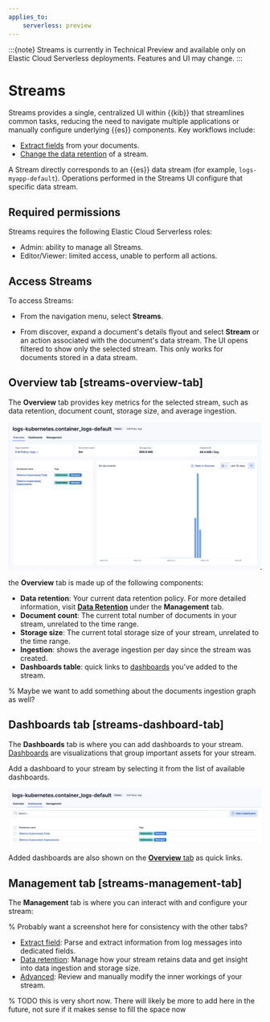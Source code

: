 ```yaml
---
applies_to:
    serverless: preview
---
```


:::{note}
Streams is currently in Technical Preview and available only on Elastic Cloud Serverless deployments. Features and UI may change.
:::

# Streams

Streams provides a single, centralized UI within {{kib}} that streamlines common tasks, reducing the need to navigate multiple applications or manually configure underlying {{es}} components. Key workflows include:
- [Extract fields](../streams/management/extract.md) from your documents.
- [Change the data retention](../streams/management/retention.md) of a stream.

A Stream directly corresponds to an {{es}} data stream (for example, `logs-myapp-default`). Operations performed in the Streams UI configure that specific data stream.


## Required permissions

Streams requires the following Elastic Cloud Serverless roles:

- Admin: ability to manage all Streams.
- Editor/Viewer: limited access, unable to perform all actions.

## Access Streams

To access Streams:

- From the navigation menu, select **Streams**.

- From discover, expand a document's details flyout and select **Stream** or an action associated with the document's data stream. The UI opens filtered to show only the selected stream. This only works for documents stored in a data stream.


## Overview tab [streams-overview-tab]

The **Overview** tab provides key metrics for the selected stream, such as data retention, document count, storage size, and average ingestion.

![Screenshot of the Overview tab UI](<../../../images/logs-streams-overview.png>)

the **Overview** tab is made up of the following components:

- **Data retention**: Your current data retention policy. For more detailed information, visit [**Data Retention**](./management/retention.md) under the **Management** tab.
- **Document count**: The current total number of documents in your stream, unrelated to the time range.
- **Storage size**: The current total storage size of your stream, unrelated to the time range.
- **Ingestion**: shows the average ingestion per day since the stream was created.
- **Dashboards table**: quick links to [dashboards](#streams-dashboard-tab) you've added to the stream.

% Maybe we want to add something about the documents ingestion graph as well?


## Dashboards tab [streams-dashboard-tab]

The **Dashboards** tab is where you can add dashboards to your stream. [Dashboards](../../../../explore-analyze/dashboards.md) are visualizations that group important assets for your stream.

Add a dashboard to your stream by selecting it from the list of available dashboards.

![Screenshot of the dashboards UI](<../../../images/logs-streams-dashboard.png>)

Added dashboards are also shown on the [**Overview** tab](#streams-overview-tab) as quick links.

## Management tab [streams-management-tab]

The **Management** tab is where you can interact with and configure your stream:

% Probably want a screenshot here for consistency with the other tabs?

- [Extract field](./management/extract.md): Parse and extract information from log messages into dedicated fields.
- [Data retention](./management/retention.md): Manage how your stream retains data and get insight into data ingestion and storage size.
- [Advanced](./management/advanced.md): Review and manually modify the inner workings of your stream.

% TODO this is very short now. There will likely be more to add here in the future, not sure if it makes sense to fill the space now